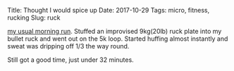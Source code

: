 Title: Thought I would spice up
Date: 2017-10-29
Tags: micro, fitness, rucking
Slug: ruck

[my usual morning run](/2017/10/04/morning-routine/). Stuffed an improvised 9kg(20lb) ruck plate into my bullet ruck and went out on the 5k loop. Started huffing almost instantly and sweat was dripping off 1/3 the way round.

Still got a good time, just under 32 minutes.